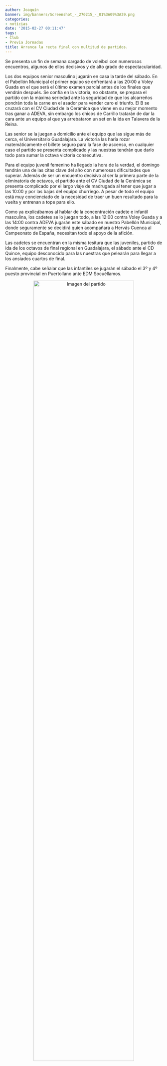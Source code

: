 ```yaml
---
author: Joaquín
banner: img/banners/Screenshot_-_270215_-_01%3A09%3A39.png
categories:
- noticias
date: '2015-02-27 00:11:47'
tags:
- Club
- Previa Jornadas
title: Arranca la recta final con multitud de partidos.
---
```


Se presenta un fin de semana cargado de voleibol con numerosos encuentros, algunos de ellos decisivos y de alto grado de espectacularidad.

Los dos equipos senior masculino jugarán en casa la tarde del sábado. En el Pabellón Municipal el primer equipo se enfrentará a las 20:00 a Voley Guada en el que será el último examen parcial antes de los finales que vendrán después. Se confía en la victoria, no obstante, se prepara el partido con la máxima seriedad ante la seguridad de que los alcarreños pondrán toda la carne en el asador para vender caro el triunfo. El B se cruzará con el CV Ciudad de la Cerámica que viene en su mejor momento tras ganar a ADEVA, sin embargo los chicos de Carrillo tratarán de dar la cara ante un equipo al que ya arrebataron un set en la ida en Talavera de la Reina.

Las senior se la juegan a domicilio ante el equipo que las sigue más de cerca, el Universitario Guadalajara. La victoria las haría rozar matemáticamente el billete seguro para la fase de ascenso, en cualquier caso el partido se presenta complicado y las nuestras tendrán que darlo todo para sumar  la octava victoria consecutiva.

Para el equipo juvenil femenino ha llegado la hora de la verdad, el domingo tendrán una de las citas clave del año con numerosas dificultades que superar. Además de ser un encuentro decisivo al ser la primera parte de la eliminatoria de octavos, el partido ante el CV Ciudad de la Cerámica se presenta complicado por el largo viaje de madrugada al tener que jugar a las 10:00 y por las bajas del equipo churriego. A pesar de todo el equipo está muy concienciado de la necesidad de traer un buen resultado para la vuelta y entrenan a tope para ello.

Como ya explicábamos al hablar de la concentración cadete e infantil masculina, los cadetes se lo juegan todo, a las 12:00 contra Voley Guada y a las 14:00 contra ADEVA jugarán este sábado en nuestro Pabellón Municipal, donde seguramente se decidirá quien acompañará a Hervás Cuenca al Campeonato de España, necesitan todo el apoyo de la afición.

Las cadetes se encuentran en la misma tesitura que las juveniles, partido de ida de los octavos de final regional en Guadalajara, el sábado ante el CD Quince, equipo desconocido para las nuestras que pelearán para llegar a los ansiados cuartos de final.

Finalmente, cabe señalar que las infantiles se jugarán el sábado el 3º y 4º puesto provincial en Puertollano ante EDM Socuéllamos.

<center>
<a target="_new" href="http://www.advmiguelturra.org/img/banners/Screenshot%20-%20270215%20-%2001%3A09%3A39.png"> 
<img alt="Imagen del partido" width="80%" align="center" src="http://www.advmiguelturra.org/img/banners/Screenshot%20-%20270215%20-%2001%3A09%3A39.png"/> </a> </center>

